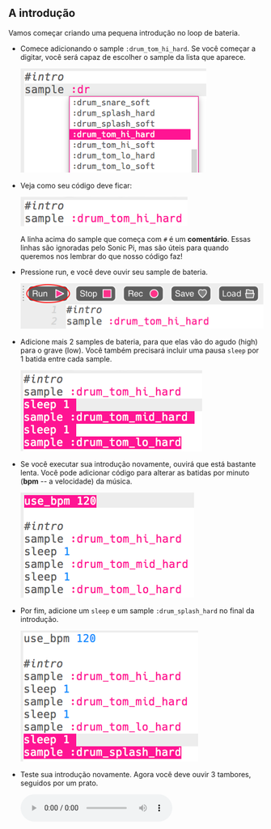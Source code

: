 ## A introdução

Vamos começar criando uma pequena introdução no loop de bateria.

+ Comece adicionando o sample `:drum_tom_hi_hard`. Se você começar a digitar, você será capaz de escolher o sample da lista que aparece.
    
    ![captura de tela](images/drum-sample-help.png)

+ Veja como seu código deve ficar:
    
    ![captura de tela](images/drum-intro-1.png)
    
    A linha acima do sample que começa com `#` é um **comentário**. Essas linhas são ignoradas pelo Sonic Pi, mas são úteis para quando queremos nos lembrar do que nosso código faz!

+ Pressione run, e você deve ouvir seu sample de bateria.
    
    ![captura de tela](images/drum-run.png)

+ Adicione mais 2 samples de bateria, para que elas vão do agudo (high) para o grave (low). Você também precisará incluir uma pausa `sleep` por 1 batida entre cada sample.
    
    ![captura de tela](images/drum-intro-2.png)

+ Se você executar sua introdução novamente, ouvirá que está bastante lenta. Você pode adicionar código para alterar as batidas por minuto (**bpm** -- a velocidade) da música.
    
    ![captura de tela](images/drum-bpm.png)

+ Por fim, adicione um `sleep` e um sample `:drum_splash_hard` no final da introdução.
    
    ![captura de tela](images/drum-intro-splash.png)

+ Teste sua introdução novamente. Agora você deve ouvir 3 tambores, seguidos por um prato.
    
    <div id="audio-preview" class="pdf-hidden">
      <audio controls preload> <source src="resources/drums-intro.mp3" type="audio/mpeg"> Seu navegador não suporta o elemento de <code>áudio</code>. </audio>
    </div>
